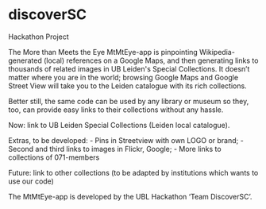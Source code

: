 # discoverSC
Hackathon Project

The More than Meets the Eye MtMtEye-app is pinpointing Wikipedia-generated (local) references on a Google Maps, and then generating links to thousands of related images in UB Leiden's Special Collections. It doesn’t matter where you are in the world; browsing Google Maps and Google Street View will take you to the Leiden catalogue with its rich collections.

Better still, the same code can be used by any library or museum so they, too, can provide easy links to their collections without any hassle.

Now: link to UB Leiden Special Collections (Leiden local catalogue). 

Extras, to be developed:
    - Pins in Streetview with own LOGO or brand;
    - Second and third links to images in Flickr, Google;
    - More links to collections of 071-members

Future: link to other collections (to be adapted by institutions which wants to use our code)


The MtMtEye-app is developed by the UBL Hackathon ‘Team DiscoverSC’.
